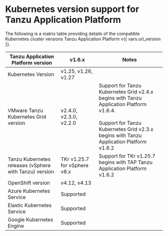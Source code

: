 # Kubernetes version support for Tanzu Application Platform

The following is a matrix table providing details of the compatible Kubernetes 
cluster versions Tanzu Application Platform v{{ vars.url_version }}.

<table>
<thead>
  <tr>
    <th>Tanzu Application Platform version</th>
    <th>v1.6.x</th>
    <th>Notes</th>
  </tr>
</thead>
<tbody>
  <tr>
    <td>Kubernetes Version</td>
    <td>v1.25, v1.26, v1.27</td>
    <td></td>
  </tr>
  <tr>
    <td>VMware Tanzu Kubernetes Grid version</td>
    <td>v2.4.0, v2.3.0, v2.2.0</td>
    <td>Support for Tanzu Kubernetes Grid v2.4.x begins with Tanzu Application Platform v1.6.4.<br><br> Support for Tanzu Kubernetes Grid v2.3.x begins with Tanzu Application Platform v1.6.2</td>
  </tr>
  <tr>
    <td>Tanzu Kubernetes releases (vSphere with Tanzu) version</td>
    <td>TKr v1.25.7 for vSphere v8.x</td>
    <td>Support for TKr v1.25.7 begins with TAP Tanzu Application Platform v1.6.2</td>
  </tr>
  <tr>
    <td>OpenShift version</td>
    <td>v4.12, v4.13</td>
    <td></td>
  </tr>
  <tr>
    <td>Azure Kubernetes Service</td>
    <td>Supported</td>
    <td></td>
  </tr>
  <tr>
    <td>Elastic Kubernetes Service</td>
    <td>Supported</td>
    <td></td>
  </tr>
  <tr>
    <td>Google Kubernetes Engine</td>
    <td>Supported</td>
    <td></td>
  </tr>
</tbody>
</table>
